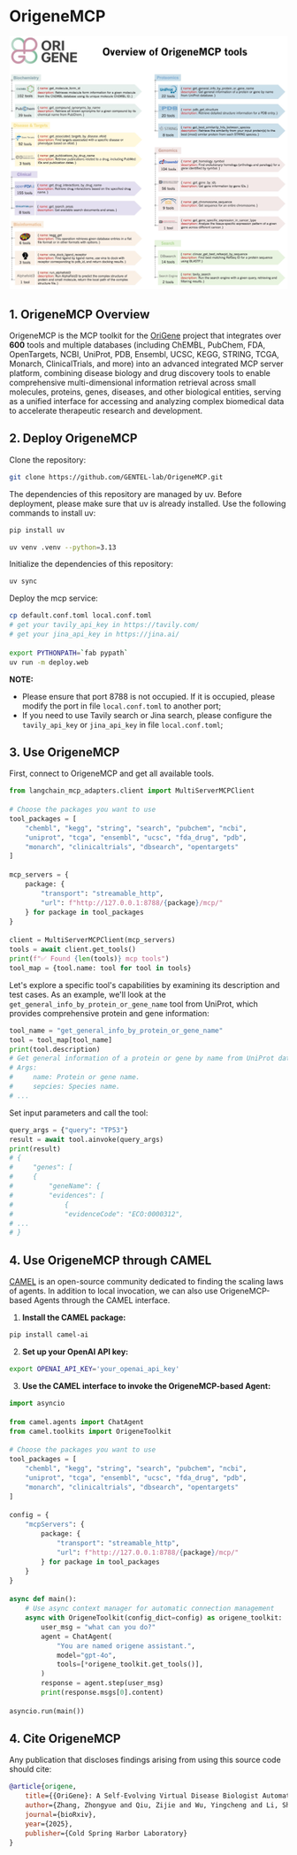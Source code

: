 # OrigeneMCP
![Overview](./assets/OrigeneMCP-overview.jpg)

## 1. OrigeneMCP Overview
OrigeneMCP is the MCP toolkit for the [OriGene](https://github.com/GENTEL-lab/OriGene) project that integrates over **600** tools and multiple databases (including ChEMBL, PubChem, FDA, OpenTargets, NCBI, UniProt, PDB, Ensembl, UCSC, KEGG, STRING, TCGA, Monarch, ClinicalTrials, and more) into an advanced integrated MCP server platform, combining disease biology and drug discovery tools to enable comprehensive multi-dimensional information retrieval across small molecules, proteins, genes, diseases, and other biological entities, serving as a unified interface for accessing and analyzing complex biomedical data to accelerate therapeutic research and development.

## 2. Deploy OrigeneMCP
Clone the repository:

```bash
git clone https://github.com/GENTEL-lab/OrigeneMCP.git
```

The dependencies of this repository are managed by uv. Before deployment, please make sure that uv is already installed. Use the following commands to install uv:


```bash
pip install uv
```

```bash
uv venv .venv --python=3.13
```

Initialize the dependencies of this repository:
```bash
uv sync
```

Deploy the mcp service:
```bash
cp default.conf.toml local.conf.toml
# get your tavily_api_key in https://tavily.com/
# get your jina_api_key in https://jina.ai/

export PYTHONPATH=`fab pypath`
uv run -m deploy.web
```

**NOTE:** 
* Please ensure that port 8788 is not occupied. If it is occupied, please modify the port in file `local.conf.toml` to another port;
* If you need to use Tavily search or Jina search, please configure the `tavily_api_key` or `jina_api_key` in file `local.conf.toml`;

## 3. Use OrigeneMCP
First, connect to OrigeneMCP and get all available tools.

```python
from langchain_mcp_adapters.client import MultiServerMCPClient

# Choose the packages you want to use
tool_packages = [
    "chembl", "kegg", "string", "search", "pubchem", "ncbi",
    "uniprot", "tcga", "ensembl", "ucsc", "fda_drug", "pdb",
    "monarch", "clinicaltrials", "dbsearch", "opentargets"
]

mcp_servers = {
    package: {
        "transport": "streamable_http",
        "url": f"http://127.0.0.1:8788/{package}/mcp/"
    } for package in tool_packages
}

client = MultiServerMCPClient(mcp_servers)
tools = await client.get_tools()
print(f"✅ Found {len(tools)} mcp tools")
tool_map = {tool.name: tool for tool in tools}
```

Let's explore a specific tool's capabilities by examining its description and test cases. As an example, we'll look at the `get_general_info_by_protein_or_gene_name` tool from UniProt, which provides comprehensive protein and gene information:
```python
tool_name = "get_general_info_by_protein_or_gene_name"
tool = tool_map[tool_name]
print(tool.description)
# Get general information of a protein or gene by name from UniProt database.
# Args:
#     name: Protein or gene name.
#     sepcies: Species name.
# ...

```

Set input parameters and call the tool:
```python
query_args = {"query": "TP53"}
result = await tool.ainvoke(query_args)
print(result)
# {
#     "genes": [
#     {
#         "geneName": {
#         "evidences": [
#             {
#             "evidenceCode": "ECO:0000312",
# ...
# }

```


## 4. Use OrigeneMCP through CAMEL
[CAMEL](https://github.com/camel-ai/camel) is an open-source community dedicated to finding the scaling laws of agents. In addition to local invocation, we can also use OrigeneMCP-based Agents through the CAMEL interface.

1. **Install the CAMEL package:**
```bash
pip install camel-ai
```

2. **Set up your OpenAI API key:**
```bash
export OPENAI_API_KEY='your_openai_api_key'
```

3. **Use the CAMEL interface to invoke the OrigeneMCP-based Agent:**
```python
import asyncio

from camel.agents import ChatAgent
from camel.toolkits import OrigeneToolkit

# Choose the packages you want to use
tool_packages = [
    "chembl", "kegg", "string", "search", "pubchem", "ncbi",
    "uniprot", "tcga", "ensembl", "ucsc", "fda_drug", "pdb",
    "monarch", "clinicaltrials", "dbsearch", "opentargets"
]

config = {
    "mcpServers": {
        package: {
            "transport": "streamable_http",
            "url": f"http://127.0.0.1:8788/{package}/mcp/"
        } for package in tool_packages
    }
}

async def main():
    # Use async context manager for automatic connection management
    async with OrigeneToolkit(config_dict=config) as origene_toolkit:
        user_msg = "what can you do?"
        agent = ChatAgent(
            "You are named origene assistant.",
            model="gpt-4o",
            tools=[*origene_toolkit.get_tools()],
        )
        response = agent.step(user_msg)
        print(response.msgs[0].content)

asyncio.run(main())

```

## 4. Cite OrigeneMCP
Any publication that discloses findings arising from using this source code should cite:
```bibtex
@article{origene,
    title={{OriGene}: A Self-Evolving Virtual Disease Biologist Automating Therapeutic Target Discovery},
    author={Zhang, Zhongyue and Qiu, Zijie and Wu, Yingcheng and Li, Shuya and Wang, Dingyan and Zhou, Zhuomin and An, Duo and Chen, Yuhan and Li, Yu and Wang, Yongbo and Ou, Chubin and Wang, Zichen and Chen, Jack Xiaoyu and Zhang, Bo and Hu, Yusong and Zhang, Wenxin and Wei, Zhijian and Ma, Runze and Liu, Qingwu and Dong, Bo and He, Yuexi and Feng, Qiantai and Bai, Lei and Gao, Qiang and Sun, Siqi and Zheng, Shuangjia},
    journal={bioRxiv},
    year={2025},
    publisher={Cold Spring Harbor Laboratory}
}
```
